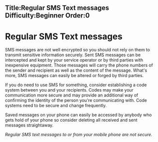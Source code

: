 Title:Regular SMS Text messages
Difficulty:Beginner
Order:0
---
# Regular SMS Text messages

SMS messages are not well encrypted so you should not rely on them to transmit sensitive information securely. Sent SMS messages can be intercepted and kept by your service operator or by third parties with inexpensive equipment. Those messages will carry the phone numbers of the sender and recipient as well as the content of the message. What's more, SMS messages can easily be altered or forged by third parties.

If you do need to use SMS for something, consider establishing a code system between you and your recipients. Codes may make your communication more secure and may provide an additional way of confirming the identity of the person you're communicating with. Code systems need to be secure and change frequently.

Saved messages on your phone can easily be accessed by anybody who gets hold of your phone so consider deleting all received and sent messages straightaway.

_Regular SMS text messages to or from your mobile phone are not secure._ 